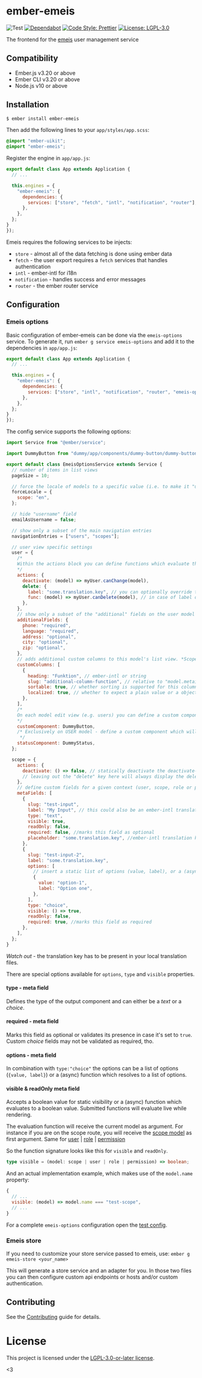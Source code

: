 # ember-emeis

![Test](https://github.com/projectcaluma/ember-emeis/workflows/Test/badge.svg)
[![Dependabot](https://badgen.net/github/dependabot/projectcaluma/ember-emeis/?icon=dependabot)](https://dependabot.com/)
[![Code Style: Prettier](https://img.shields.io/badge/code_style-prettier-ff69b4.svg)](https://github.com/prettier/prettier)
[![License: LGPL-3.0](https://img.shields.io/badge/License-LGPL--3.0-blue.svg)](https://spdx.org/licenses/LGPL-3.0-or-later.html)

The frontend for the [emeis](https://github.com/projectcaluma/emeis) user management service

## Compatibility

- Ember.js v3.20 or above
- Ember CLI v3.20 or above
- Node.js v10 or above

## Installation

```bash
$ ember install ember-emeis
```

Then add the following lines to your `app/styles/app.scss`:

```scss
@import "ember-uikit";
@import "ember-emeis";
```

Register the engine in `app/app.js`:

```js
export default class App extends Application {
  // ...

  this.engines = {
    "ember-emeis": {
      dependencies: {
        services: ["store", "fetch", "intl", "notification", "router"],
      },
    },
  };
}
});
```

Emeis requires the following services to be injects:

- `store` - almost all of the data fetching is done using ember data
- `fetch` - the user export requires a `fetch` services that handles authentication
- `intl` - ember-intl for i18n
- `notification` - handles success and error messages
- `router` - the ember router service

## Configuration

### Emeis options

Basic configuration of ember-emeis can be done via the `emeis-options` service. To generate it, run `ember g service emeis-options` and add it to the dependencies in `app/app.js`:

```js
export default class App extends Application {
  // ...

  this.engines = {
    "ember-emeis": {
      dependencies: {
        services: ["store", "intl", "notification", "router", "emeis-options"],
      },
    },
  };
}
});
```

The config service supports the following options:

```js
import Service from "@ember/service";

import DummyButton from "dummy/app/components/dummy-button/dummy-button";

export default class EmeisOptionsService extends Service {
  // number of items in list views
  pageSize = 10;

  // force the locale of models to a specific value (i.e. to make it "untranslated")
  forceLocale = {
    scope: "en",
  };

  // hide "username" field
  emailAsUsername = false;

  // show only a subset of the main navigation entries
  navigationEntries = ["users", "scopes"];

  // user view specific settings
  user = {
    /*
    Within the actions block you can define functions which evaluate the visibility of the "deactivate" and "delete" buttons in the model edit form. The visibilty must be defined for each model separately. The model must support the "isActive" property for deactivation capabilities, which are currently only supported by user and scope.
    */
    actions: {
      deactivate: (model) => myUser.canChange(model),
      delete: {
        label: "some.translation.key", // you can optionally override the label for the action button with translation key or static string
        func: (model) => myUser.canDelete(model), // in case of label overrides, you have to define th function override via the "func" key
      },
    },
    // show only a subset of the "additional" fields on the user model
    additionalFields: {
      phone: "required",
      language: "required",
      address: "optional",
      city: "optional",
      zip: "optional",
    },
    // adds additional custom columns to this model's list view. *Scopes are not supported, since they are represented as a tree!*
    customColumns: [
      {
        heading: "Funktion", // ember-intl or string
        slug: "additional-column-function", // relative to "model.metainfo[slug]"
        sortable: true, // whether sorting is supported for this column
        localized: true, // whether to expect a plain value or a object with localized values
      },
    ],
    /*
    On each model edit view (e.g. users) you can define a custom component. The component will be rendered at the bottom of the edit view, but above the primary form buttons. Each component can be designed freely and the model will be passed into the component as `@model` argument. For a working demo have a look at our "dummy-button" at "dummy/app/components/dummy-button".
    */
    customComponent: DummyButton,
    /* Exclusively on USER model - define a custom component which will get displayed next to the 'inacitve' pill on top of the user detail view. Ideally this will be an inline element.
     */
    statusComponent: DummyStatus,
  };

  scope = {
    actions: {
      deactivate: () => false, // statically deactivate the deactivate-button
      // leaving out the "delete" key here will always display the delete button
    },
    // define custom fields for a given context (user, scope, role or permission)
    metaFields: [
      {
        slug: "test-input",
        label: "My Input", // this could also be an ember-intl translation key
        type: "text",
        visible: true,
        readOnly: false,
        required: false, //marks this field as optional
        placeholder: "some.translation.key", //ember-intl translation key or plain string
      },
      {
        slug: "test-input-2",
        label: "some.translation.key",
        options: [
          // insert a static list of options (value, label), or a (async) function which resolves to a list of options
          {
            value: "option-1",
            label: "Option one",
          },
        ],
        type: "choice",
        visible: () => true,
        readOnly: false,
        required: true, //marks this field as required
      },
    ],
  };
}
```

_Watch out_ - the translation key has to be present in your local translation files.

There are special options available for `options`, `type` and `visible` properties.

#### **type** - meta field

Defines the type of the output component and can either be a _text_ or a _choice_.

#### **required** - meta field

Marks this field as optional or validates its presence in case it's set to `true`. Custom _choice_ fields may not be validated as required, tho.

#### **options** - meta field

In combination with `type:"choice"` the options can be a list of options (`{value, label}`) or a (async) function which resolves to a list of options.

#### **visible** & **readOnly** meta field

Accepts a boolean value for static visibility or a (async) function which evaluates to a boolean value. Submitted functions will evaluate live while rendering.

The evaluation function will receive the current model as argument. For instance if you are on the scope route, you will receive the [scope model](addon/models/scope.js) as first argument. Same for [user](addon/models/user.js) | [role](addon/models/role.js) | [permission](addon/models/permission.js)

So the function signature looks like this for `visible` and `readOnly`.

```ts
type visible = (model: scope | user | role | permission) => boolean;
```

And an actual implementation example, which makes use of the `model.name` property:

```js
{
  // ...
  visible: (model) => model.name === "test-scope",
  // ...
}
```

For a complete `emeis-options` configuration open the [test config](tests/dummy/app/services/emeis-options.js).

### Emeis store

If you need to customize your store service passed to emeis, use:
`ember g emeis-store <your_name>`

This will generate a store service and an adapter for you. In those two files
you can then configure custom api endpoints or hosts and/or custom
authentication.

## Contributing

See the [Contributing](CONTRIBUTING.md) guide for details.

# License

This project is licensed under the [LGPL-3.0-or-later license](LICENSE).

<3
